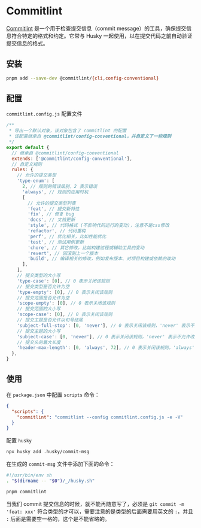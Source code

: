 # Commitlint

[Commitlint](https://commitlint.js.org/) 是一个用于检查提交信息（commit message）的工具，确保提交信息符合特定的格式和约定。它常与 Husky 一起使用，以在提交代码之前自动验证提交信息的格式。



## 安装

```bash
pnpm add --save-dev @commitlint/{cli,config-conventional}
```



## 配置

`commitlint.config.js` 配置文件

```js
/**
 * 导出一个默认对象，该对象包含了 commitlint 的配置
 * 该配置继承自 @commitlint/config-conventional，并自定义了一些规则
 */
export default {
  // 继承自 @commitlint/config-conventional
  extends: ['@commitlint/config-conventional'],
  // 自定义规则
  rules: {
    // 允许的提交类型
    'type-enum': [
      2, // 规则的错误级别，2 表示错误
      'always', // 规则的应用时机
      [
        // 允许的提交类型列表
        'feat', // 提交新特性
        'fix', // 修复 bug
        'docs', // 文档更新
        'style', // 代码格式 (不影响代码运行的变动)，注意不是css修改
        'refactor', // 代码重构
        'perf', // 优化相关，比如性能优化
        'test', // 测试用例更新
        'chore', // 其它修改，比如构建过程或辅助工具的变动
        'revert', // 回滚到上一个版本
        'build', // 编译相关的修改，例如发布版本、对项目构建或依赖的改动
      ],
    ],
    // 提交类型的大小写
    'type-case': [0], // 0 表示关闭该规则
    // 提交类型是否允许为空
    'type-empty': [0], // 0 表示关闭该规则
    // 提交范围是否允许为空
    'scope-empty': [0], // 0 表示关闭该规则
    // 提交范围的大小写
    'scope-case': [0], // 0 表示关闭该规则
    // 提交主题是否允许以句号结尾
    'subject-full-stop': [0, 'never'], // 0 表示关闭该规则，'never' 表示不允许以句号结尾
    // 提交主题的大小写
    'subject-case': [0, 'never'], // 0 表示关闭该规则，'never' 表示不允许改变大小写
    // 提交头的最大长度
    'header-max-length': [0, 'always', 72], // 0 表示关闭该规则，'always' 表示总是检查，72 表示最大长度
  },
}
```



## 使用

在 `package.json` 中配置 `scripts` 命令：

```json
{
  "scripts": {
    "commitlint": "commitlint --config commitlint.config.js -e -V"
  }
}
```

配置 `husky`

```bash
npx husky add .husky/commit-msg
```

在生成的 `commit-msg` 文件中添加下面的命令：

```bash
#!/usr/bin/env sh
. "$(dirname -- "$0")/_/husky.sh"

pnpm commitlint
```

当我们 commit 提交信息的时候，就不能再随意写了，必须是 `git commit -m 'feat: xxx'` 符合类型的才可以，需要注意的是类型的后面需要用英文的 `:`，并且 `:` 后面是需要空一格的，这个是不能省略的。

